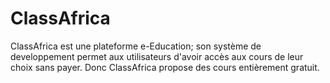 # ClassAfrica
ClassAfrica est une plateforme e-Education; son système de developpement permet aux utilisateurs d'avoir accès aux cours de leur choix sans payer.
Donc ClassAfrica propose des cours entièrement gratuit.
